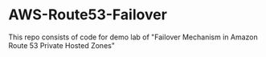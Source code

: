 # AWS-Route53-Failover
This repo consists of code for demo lab of "Failover Mechanism in Amazon Route 53 Private Hosted Zones"
